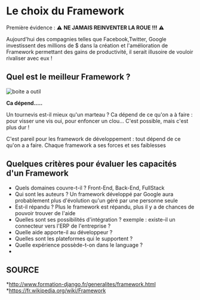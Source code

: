 # Le choix du Framework

Première évidence : :warning: **NE JAMAIS REINVENTER LA ROUE !!!** :warning:

Aujourd'hui des compagnies telles que Facebook,Twitter, Google investissent des millions de $ dans la création et l'amélioration de Framework permettant des gains de productivité, il serait illusoire de vouloir rivaliser avec eux !

## Quel est le meilleur Framework ?

![boite a outil](http://www.neoma-alumni.com/upload/news/20150512103220-37941-hgdl.jpg)

**Ca dépend.....**

Un tournevis est-il mieux qu'un marteau ? Ca dépend de ce qu'on a à faire : pour visser une vis oui, pour enfoncer un clou... C'est possible, mais c'est plus dur !

C'est pareil pour les framework de développement : tout dépend de ce qu'on a a faire. Chaque framework a ses forces et ses faiblesses

## Quelques critères pour évaluer les capacités d'un Framework

* Quels domaines couvre-t-il ? Front-End, Back-End, FullStack
* Qui sont les auteurs ? Un framework développé par Google aura probablement plus d'évolution qu'un géré par une personne seule
* Est-il répandu ? Plus le framework est répandu, plus il y a de chances de pouvoir trouver de l'aide
* Quelles sont ses possibilités d'intégration ? exemple : existe-il un connecteur vers l'ERP de l'entreprise ?
* Quelle aide apporte-il au développeur ?
* Quelles sont les plateformes qui le supportent ?
* Quelle expérience possède-t-on dans le language ?
* 
## SOURCE

*http://www.formation-django.fr/generalites/framework.html
*https://fr.wikipedia.org/wiki/Framework
